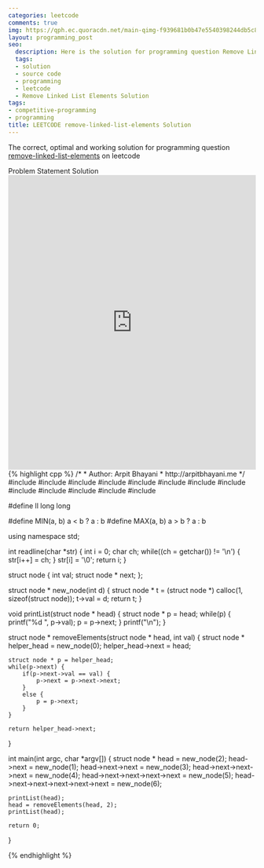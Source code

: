 ```yaml
---
categories: leetcode
comments: true
img: https://qph.ec.quoracdn.net/main-qimg-f939681b0b47e5540398244db5c8966f?convert_to_webp=true
layout: programming_post
seo:
  description: Here is the solution for programming question Remove Linked List Elements on leetcode
  tags:
  - solution
  - source code
  - programming
  - leetcode
  - Remove Linked List Elements Solution
tags:
- competitive-programming
- programming
title: LEETCODE remove-linked-list-elements Solution
---
```

The correct, optimal and working solution for programming question [remove-linked-list-elements](https://leetcode.com/problems/remove-linked-list-elements/) on leetcode

<div class="ui secondary pointing large menu">
  <a class="grey item" data-tab="problem-statement">
    Problem Statement
  </a>
  <a class="active item grey" data-tab="solution">
    Solution
  </a>
</div>
<div class="ui bottom attached tab" data-tab="problem-statement">
    <iframe src="https://leetcode.com/problems/remove-linked-list-elements/" width="100%" height="600px" style="overflow: scroll; border: none;"></iframe>
</div>
<div class="ui bottom attached active tab" data-tab="solution">
{% highlight cpp %}
/*
 *  Author: Arpit Bhayani
 *  http://arpitbhayani.me
 */
#include <cmath>
#include <cstdio>
#include <cstdlib>
#include <climits>
#include <deque>
#include <iostream>
#include <list>
#include <limits>
#include <map>
#include <queue>
#include <set>
#include <stack>
#include <vector>

#define ll long long

#define MIN(a, b) a < b ? a : b
#define MAX(a, b) a > b ? a : b

using namespace std;

int readline(char *str) {
    int i = 0;
    char ch;
    while((ch = getchar()) != '\n') {
        str[i++] = ch;
    }
    str[i] = '\0';
    return i;
}

struct node {
    int val;
    struct node * next;
};

struct node * new_node(int d) {
    struct node * t = (struct node *) calloc(1, sizeof(struct node));
    t->val = d;
    return t;
}

void printList(struct node * head) {
    struct node * p = head;
    while(p) {
        printf("%d ", p->val);
        p = p->next;
    }
    printf("\n");
}

struct node * removeElements(struct node * head, int val) {
    struct node * helper_head = new_node(0);
    helper_head->next = head;

    struct node * p = helper_head;
    while(p->next) {
        if(p->next->val == val) {
            p->next = p->next->next;
        }
        else {
            p = p->next;
        }
    }

    return helper_head->next;
}

int main(int argc, char *argv[]) {
    struct node * head = new_node(2);
    head->next = new_node(1);
    head->next->next = new_node(3);
    head->next->next->next = new_node(4);
    head->next->next->next->next = new_node(5);
    head->next->next->next->next->next = new_node(6);

    printList(head);
    head = removeElements(head, 2);
    printList(head);

    return 0;
}

{% endhighlight %}
</div>
